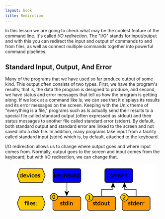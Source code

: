 ```yaml
---
layout: book
title: Redirction
---
```


In this lesson we are going to check what may be the coolest feature of the
command line. It's called _I/O redirection_. The "I/O" stands for input/output
and with this you can redirect the input and output of commands to and from
files, as well as connect multiple commands together into powerful command
pipelines.

## Standard Input, Output, And Error
Many of the programs that we have used so far produce output of some kind.
This output often consists of two types. First, we have the program's results;
that is, the data the program is designed to produce, and second, we have
status and error messages that tell us how the program is getting along. If we
look at a command like ls, we can see that it displays its results and its
error messages on the screen.  Keeping with the Unix theme of "everything is a
file," programs such as ls actually send their results to a special file
called standard output (often expressed as stdout) and their status messages
to another file called standard error (stderr). By default, both standard
output and standard error are linked to the screen and not saved into a disk
file.  In addition, many programs take input from a facility called standard
input (stdin) which is, by default, attached to the keyboard.

I/O redirection allows us to change where output goes and where input comes
from.  Normally, output goes to the screen and input comes from the keyboard,
but with I/O redirection, we can change that.

<center><img src="./images/three_io.png"></center>
